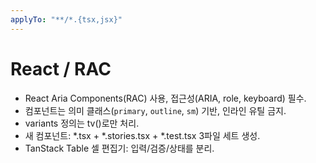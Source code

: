 ```yaml
---
applyTo: "**/*.{tsx,jsx}"
---
```

# React / RAC
- React Aria Components(RAC) 사용, 접근성(ARIA, role, keyboard) 필수.
- 컴포넌트는 의미 클래스(`primary`, `outline`, `sm`) 기반, 인라인 유틸 금지.
- variants 정의는 tv()로만 처리.
- 새 컴포넌트: *.tsx + *.stories.tsx + *.test.tsx 3파일 세트 생성.
- TanStack Table 셀 편집기: 입력/검증/상태를 분리.